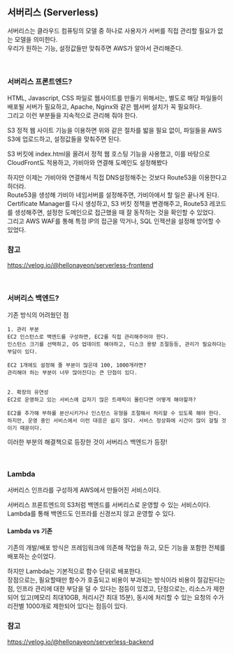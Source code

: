 ## 서버리스 (Serverless)

서버리스는 클라우드 컴퓨팅의 모델 중 하나로 사용자가 서버를 직접 관리할 필요가 없는 모델을 의미한다.  
우리가 원하는 기능, 설정값들만 맞춰주면 AWS가 알아서 관리해준다.

<br>

### 서버리스 프론트엔드?

HTML, Javascript, CSS 파일로 웹사이트를 만들기 위해서는, 
별도로 해당 파일들이 배포될 서버가 필요하고, 
Apache, Nginx와 같은 웹서버 설치가 꼭 필요하다.  
그리고 이런 부분들을 지속적으로 관리해 줘야 한다.

S3 정적 웹 사이트 기능을 이용하면 위와 같은 절차를 밟을 필요 없이, 파일들을 AWS S3에 업로드하고, 설정값들을 맞춰주면 된다.

S3 버킷에 index.html을 올려서 정적 웹 호스팅 기능을 사용했고, 이를 바탕으로 CloudFront도 적용하고, 가비아와 연결해 도메인도 설정해봤다

하지만 이제는 가비아와 연결해서 직접 DNS설정해주는 것보다 Route53을 이용한다고 하더라.  
Route53을 생성해 가비아 네임서버를 설정해주면, 가비아에서 할 일은 끝나게 된다.  
Certificate Manager를 다시 생성하고, S3 버킷 정책을 변경해주고, Route53 레코드를 생성해주면, 설정한 도메인으로 접근했을 때 잘 동작하는 것을 확인할 수 있었다.  
그리고 AWS WAF를 통해 특정 IP의 접근을 막거나, SQL 인젝션을 설정해 방어할 수 있었다.

### 참고
https://velog.io/@hellonayeon/serverless-frontend

<br>

### 서버리스 백엔드?

기존 방식의 어려웠던 점

```
1. 관리 부분
EC2 인스턴스로 백엔드를 구성하면, EC2를 직접 관리해주어야 한다.
인스턴스 크기를 선택하고, OS 업데이트 해야하고, 디스크 용량 조절등등, 관리가 필요하다는 부담이 있다.

EC2 1개에도 설정해 줄 부분이 많은데 100, 1000개라면?
관리해야 하는 부분이 너무 많아진다는 큰 단점이 있다.


2. 확장의 유연성
EC2로 운영하고 있는 서비스에 갑자기 많은 트래픽이 몰린다면 어떻게 해야할까?

EC2를 추가해 부하를 분산시키거나 인스턴스 유형을 조절해서 처리할 수 있도록 해야 한다.  
하지만, 운영 중인 서비스에서 이런 대응은 쉽지 않다. 서비스 정상화에 시간이 많이 걸릴 것이기 때문이다.
```
이러한 부분의 해결책으로 등장한 것이 서버리스 백엔드가 등장!

<br>

### Lambda
서버리스 인프라를 구성하게 AWS에서 만들어진 서비스이다.

서버리스 프론트엔드의 S3처럼 백엔드를 서버리스로 운영할 수 있는 서비스이다.  
Lambda를 통해 백엔드도 인프라를 신경쓰지 않고 운영할 수 있다.

#### Lambda vs 기존
기존의 개발/배포 방식은 프레임워크에 의존해 작업을 하고, 모든 기능을 포함한 전체를 배포하는 순이었다.

하지만 Lambda는 기본적으로 함수 단위로 배포한다.  
장점으로는, 필요할때만 함수가 호출되고 비용이 부과되는 방식이라 비용이 절감된다는 점, 인프라 관리에 대한 부담을 덜 수 있다는 점등이 있겠고, 단점으로는, 리소스가 제한되어 있고(메모리 최대10GB, 처리시간 최대 15분), 동시에 처리할 수 있는 요청의 수가 리전별 1000개로 제한되어 있다는 점등이 있다.

### 참고
https://velog.io/@hellonayeon/serverless-backend